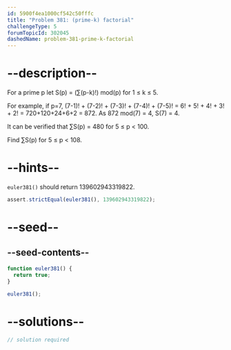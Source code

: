 ```yaml
---
id: 5900f4ea1000cf542c50fffc
title: "Problem 381: (prime-k) factorial"
challengeType: 5
forumTopicId: 302045
dashedName: problem-381-prime-k-factorial
---
```


# --description--

For a prime p let S(p) = (∑(p-k)!) mod(p) for 1 ≤ k ≤ 5.

For example, if p=7, (7-1)! + (7-2)! + (7-3)! + (7-4)! + (7-5)! = 6! + 5! + 4! + 3! + 2! = 720+120+24+6+2 = 872. As 872 mod(7) = 4, S(7) = 4.

It can be verified that ∑S(p) = 480 for 5 ≤ p &lt; 100.

Find ∑S(p) for 5 ≤ p &lt; 108.

# --hints--

`euler381()` should return 139602943319822.

```js
assert.strictEqual(euler381(), 139602943319822);
```

# --seed--

## --seed-contents--

```js
function euler381() {
  return true;
}

euler381();
```

# --solutions--

```js
// solution required
```
